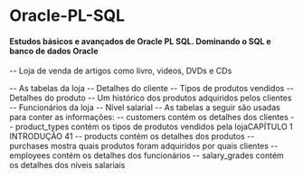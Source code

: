 # Oracle-PL-SQL
#### Estudos básicos e avançados de Oracle PL SQL. Dominando o SQL e banco de dados Oracle


-- Loja de venda de artigos como livro, videos, DVDs e CDs

-- As tabelas da loja
--      Detalhes do cliente
--      Tipos de produtos vendidos
--      Detalhes do produto
--      Um histórico dos produtos adquiridos pelos clientes
--      Funcionários da loja
--      Nível salarial
-- As tabelas a seguir são usadas para conter as informações:
--      customers contém os detalhes dos clientes
--      product_types contém os tipos de produtos vendidos pela lojaCAPÍTULO 1 INTRODUÇÃO 41
--      products contém os detalhes dos produtos
--      purchases mostra quais produtos foram adquiridos por quais clientes
--      employees contém os detalhes dos funcionários
--      salary_grades contém os detalhes dos níveis salariais
